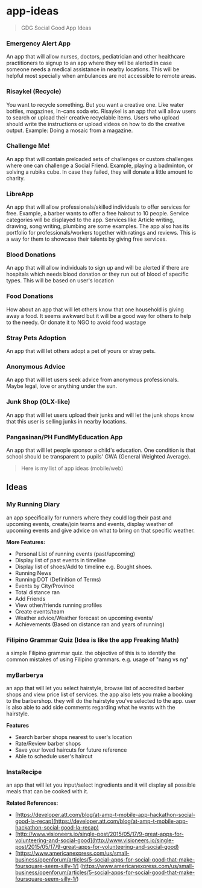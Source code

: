 # app-ideas


> GDG Social Good App Ideas



### Emergency Alert App

An app that will allow nurses, doctors, pediatrician and other healthcare practitioners to signup to an app where they will be alerted in case someone needs a medical assistance in nearby locations. This will be helpful most specially when ambulances are not accessible to remote areas.

### Risaykel (Recycle)

You want to recycle something. But you want a creative one. Like water bottles, magazines, In-cans soda etc. Risaykel is an app that will allow users to search or upload their creative recyclable items. Users who upload should write the instructions or upload videos on how to do the creative output. Example: Doing a mosaic from a magazine.

### Challenge Me!

An app that will contain preloaded sets of challenges or custom challenges where one can challenge a Social Friend. Example, playing a badminton, or solving a rubiks cube. In case they failed, they will donate a little amount to charity.

### LibreApp

An app that will allow professionals/skilled individuals to offer services for free. Example, a barber wants to offer a free haircut to 10 people. Service categories will be displayed to the app. Services like Article writing, drawing, song writing, plumbing are some examples. The app also has its portfolio for professionals/workers together with ratings and reviews. This is a way for them to showcase their talents by giving free services.

### Blood Donations

An app that will allow individuals to sign up and will be alerted if there are hospitals which needs blood donation or they run out of blood of specific types. This will be based on user's location

### Food Donations

How about an app that will let others know that one household is giving away a food. It seems awkward but it will be a good way for others to help to the needy. Or donate it to NGO to avoid food wastage

### Stray Pets Adoption

An app that will let others adopt a pet of yours or stray pets.

### Anonymous Advice

An app that will let users seek advice from anonymous professionals. Maybe legal, love or anything under the sun.

### Junk Shop (OLX-like)

An app that will let users upload their junks and will let the junk shops know that this user is selling junks in nearby locations.

### Pangasinan/PH FundMyEducation App

An app that will let people sponsor a child's education. One condition is that school should be transparent to pupils' GWA (General Weighted Average).


> Here is my list of app ideas (mobile/web)




## Ideas

### My Running Diary

an app specifically for runners where they could log their past and upcoming events, create/join teams and events, display weather of upcoming events and give advice on what to bring on that specific weather. 

**More Features:**

* Personal List of running events (past/upcoming)
* Display list of past events in timeline
* Display list of shoes/Add to timeline e.g. Bought shoes.
* Running News
* Running DOT (Definition of Terms)
* Events by City/Province
* Total distance ran
* Add Friends
* View other/friends running profiles
* Create events/team
* Weather advice/Weather forecast on upcoming events/
* Achievements (Based on distance ran and years of running)

### Filipino Grammar Quiz (Idea is like the app Freaking Math)

a simple Filipino grammar quiz. the objective of this is to identify the common mistakes of using Filipino grammars. e.g. usage of "nang vs ng"

### myBarberya

an app that will let you select hairstyle, browse list of accredited barber shops and view price list of services. the app also lets you make a booking to the barbershop. they will do the hairstyle you've selected to the app. user is also able to add side comments regarding what he wants with the hairstyle.

**Features**

* Search barber shops nearest to user's location
* Rate/Review barber shops
* Save your loved haircuts for future reference
* Able to schedule user's haircut


### InstaRecipe

an app that will let you input/select ingredients and it will display all possible meals that can be cooked with it.



**Related References:**

* [https://developer.att.com/blog/at-amp-t-mobile-app-hackathon-social-good-la-recap](https://developer.att.com/blog/at-amp-t-mobile-app-hackathon-social-good-la-recap)
* [http://www.visioneers.io/single-post/2015/05/17/9-great-apps-for-volunteering-and-social-good](http://www.visioneers.io/single-post/2015/05/17/9-great-apps-for-volunteering-and-social-good)
* [https://www.americanexpress.com/us/small-business/openforum/articles/5-social-apps-for-social-good-that-make-foursquare-seem-silly-1/] (https://www.americanexpress.com/us/small-business/openforum/articles/5-social-apps-for-social-good-that-make-foursquare-seem-silly-1/)
